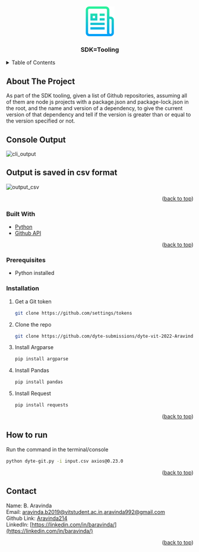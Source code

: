 <!-- [![Open in Visual Studio Code](https://classroom.github.com/assets/open-in-vscode-c66648af7eb3fe8bc4f294546bfd86ef473780cde1dea487d3c4ff354943c9ae.svg)](https://classroom.github.com/online_ide?assignment_repo_id=7951448&assignment_repo_type=AssignmentRepo) -->
<div id="top"></div>
<!--
*** Thanks for checking out the Best-README-Template. If you have a suggestion
*** that would make this better, please fork the repo and create a pull request
*** or simply open an issue with the tag "enhancement".
*** Don't forget to give the project a star!
*** Thanks again! Now go create something AMAZING! :D
-->



<!-- PROJECT SHIELDS -->
<!--
*** I'm using markdown "reference style" links for readability.
*** Reference links are enclosed in brackets [ ] instead of parentheses ( ).
*** See the bottom of this document for the declaration of the reference variables
*** for contributors-url, forks-url, etc. This is an optional, concise syntax you may use.
*** https://www.markdownguide.org/basic-syntax/#reference-style-links
-->

<!-- [![MIT License][license-shield]](https://github.com/git/git-scm.com/blob/main/MIT-LICENSE.txt) -->
<!-- [![LinkedIn][linkedin-shield]](linkedin-https://linkedin.com/in/baravinda/) -->
<!--  -->


<!-- PROJECT LOGO -->
<br />
<div align="center">
  <a href="https://github.com/dyte-submissions/dyte-vit-2022-Aravinda214">
    <img src="images/logo.png" alt="Logo" width="80" height="80">
  </a>

  <h3 align="center">SDK=Tooling</h3>
 </div>

<!--   <p align="center">
    project_description
    <br />
    <a href="https://github.com/github_username/repo_name"><strong>Explore the docs »</strong></a>
    <br />
    <br />
    <a href="https://github.com/github_username/repo_name">View Demo</a>
    ·
    <a href="https://github.com/github_username/repo_name/issues">Report Bug</a>
    ·
    <a href="https://github.com/github_username/repo_name/issues">Request Feature</a>
  </p>
</div> -->



<!-- TABLE OF CONTENTS -->
<details>
  <summary>Table of Contents</summary>
  <ol>
    <li>
      <a href="#about-the-project">About The Project</a>
      <ul>
        <li><a href="#built-with">Built With</a></li>
      </ul>
    </li>
    <li>
      <a href="#getting-started">Getting Started</a>
      <ul>
        <li><a href="#prerequisites">Prerequisites</a></li>
        <li><a href="#installation">Installation</a></li>
      </ul>
    </li>
    <li><a href="#usage">Usage</a></li>
    <li><a href="#roadmap">Roadmap</a></li>
    <li><a href="#contributing">Contributing</a></li>
    <li><a href="#license">License</a></li>
    <li><a href="#contact">Contact</a></li>
    <li><a href="#acknowledgments">Acknowledgments</a></li>
  </ol>
</details>



<!-- ABOUT THE PROJECT -->
## About The Project

As part of the SDK tooling, given a list of Github repositories, assuming all of them are node js projects with a package.json and package-lock.json in the root, and the name and version of a dependency, to give the current version of that dependency and tell if the version is greater than or equal to the version specified or not. 


 <h2> Console Output </h2>
  
![cli_output](https://user-images.githubusercontent.com/68860525/171480837-ca005dee-35d2-405e-9196-80a8b5498f52.jpeg)
<h2> Output is saved in csv format </h2>
  
![output_csv](https://user-images.githubusercontent.com/68860525/171480914-eb3fd923-f972-40f6-a457-951180cb52dc.jpeg)


<p align="right">(<a href="#top">back to top</a>)</p>

### Built With

* [Python](https://www.python.org/)
* [Github API](https://github.com/public-apis/public-apis)


<p align="right">(<a href="#top">back to top</a>)</p>


### Prerequisites
  
* Python installed 
 

### Installation

1. Get a Git token 
   ```sh
   git clone https://github.com/settings/tokens
   ```
2. Clone the repo
   ```sh
   git clone https://github.com/dyte-submissions/dyte-vit-2022-Aravinda214
   ```
3. Install Argparse
   ```sh
   pip install argparse
   ```
4. Install Pandas
   ```sh
   pip install pandas
   ```
5. Install Request
   ```sh
   pip install requests
   ```



<p align="right">(<a href="#top">back to top</a>)</p>



<!-- USAGE EXAMPLES -->
## How to run
Run the command in the terminal/console
```sh
python dyte-git.py -i input.csv axios@0.23.0
```

<p align="right">(<a href="#top">back to top</a>)</p>





<!-- <p align="right">(<a href="#top">back to top</a>)</p> -->



<!-- CONTRIBUTING -->
<!-- ## Contributing

Contributions are what make the open source community such an amazing place to learn, inspire, and create. Any contributions you make are **greatly appreciated**.

If you have a suggestion that would make this better, please fork the repo and create a pull request. You can also simply open an issue with the tag "enhancement".
Don't forget to give the project a star! Thanks again!

1. Fork the Project
2. Create your Feature Branch (`git checkout -b feature/AmazingFeature`)
3. Commit your Changes (`git commit -m 'Add some AmazingFeature'`)
4. Push to the Branch (`git push origin feature/AmazingFeature`)
5. Open a Pull Request

<p align="right">(<a href="#top">back to top</a>)</p>
 -->


<!-- LICENSE -->
<!-- ## License

Distributed under the MIT License. See `LICENSE.txt` for more information.

<p align="right">(<a href="#top">back to top</a>)</p> -->



<!-- CONTACT -->
## Contact
Name: B. Aravinda </br>
Email: [aravinda.b2019@vitstudent.ac.in](aravinda.b2019@vitstudent.ac.in),[aravinda992@gmail.com](aravinda992@gmail.com)</br>
Github Link: [Aravinda214](https://github.com/Aravinda214) </br> 
LinkedIn: [https://linkedin.com/in/baravinda/](https://linkedin.com/in/baravinda/) </br>

<p align="right">(<a href="#top">back to top</a>)</p>



<!-- ACKNOWLEDGMENTS -->
<!-- ## Acknowledgments

* [https://www.ivankrizsan.se/2017/03/19/interacting-with-github-using-python/](https://www.ivankrizsan.se/2017/03/19/interacting-with-github-using-python/)
* [https://martinheinz.dev/blog/25](https://martinheinz.dev/blog/25)
* [https://linuxhint.com/github_api_python3/)](https://linuxhint.com/github_api_python3/) -->

<!-- <p align="right">(<a href="#top">back to top</a>)</p> -->



<!-- MARKDOWN LINKS & IMAGES -->
<!-- https://www.markdownguide.org/basic-syntax/#reference-style-links -->
[contributors-shield]: https://img.shields.io/github/contributors/github_username/repo_name.svg?style=for-the-badge
[contributors-url]: https://github.com/github_username/repo_name/graphs/contributors
[forks-shield]: https://img.shields.io/github/forks/github_username/repo_name.svg?style=for-the-badge
[forks-url]: https://github.com/github_username/repo_name/network/members
[stars-shield]: https://img.shields.io/github/stars/github_username/repo_name.svg?style=for-the-badge
[stars-url]: https://github.com/github_username/repo_name/stargazers
[issues-shield]: https://img.shields.io/github/issues/github_username/repo_name.svg?style=for-the-badge
[issues-url]: https://github.com/github_username/repo_name/issues
[license-shield]: https://img.shields.io/github/license/github_username/repo_name.svg?style=for-the-badge
[license-url]: https://github.com/github_username/repo_name/blob/master/LICENSE.txt
[linkedin-shield]: https://img.shields.io/badge/-LinkedIn-black.svg?style=for-the-badge&logo=linkedin&colorB=555
[linkedin-url]: https://linkedin.com/in/linkedin_username
[product-screenshot]: images/screenshot.png
